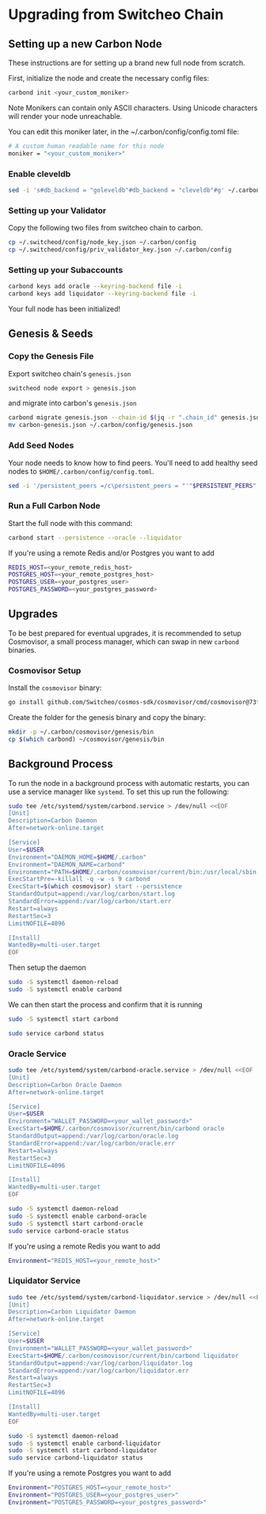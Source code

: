 # Upgrading from Switcheo Chain 

## Setting up a new Carbon Node
These instructions are for setting up a brand new full node from scratch.

First, initialize the node and create the necessary config files:
```bash
carbond init <your_custom_moniker>
```
Note Monikers can contain only ASCII characters. Using Unicode characters will render your node unreachable.

You can edit this moniker later, in the ~/.carbon/config/config.toml file:
```bash
# A custom human readable name for this node
moniker = "<your_custom_moniker>"
```

### Enable cleveldb
```bash
sed -i 's#db_backend = "goleveldb"#db_backend = "cleveldb"#g' ~/.carbon/config/config.toml
```

### Setting up your Validator
Copy the following two files from switcheo chain to carbon.
```bash
cp ~/.switcheod/config/node_key.json ~/.carbon/config
cp ~/.switcheod/config/priv_validator_key.json ~/.carbon/config
```

### Setting up your Subaccounts
```bash
carbond keys add oracle --keyring-backend file -i
carbond keys add liquidator --keyring-backend file -i
```

Your full node has been initialized!

## Genesis & Seeds

### Copy the Genesis File
Export switcheo chain's `genesis.json`
```bash
switcheod node export > genesis.json
```
and migrate into carbon's `genesis.json`
```bash
carbond migrate genesis.json --chain-id $(jq -r ".chain_id" genesis.json) > carbon-genesis.json
mv carbon-genesis.json ~/.carbon/config/genesis.json
```

### Add Seed Nodes
Your node needs to know how to find peers. You'll need to add healthy seed nodes to `$HOME/.carbon/config/config.toml`.

```bash
sed -i '/persistent_peers =/c\persistent_peers = "'"$PERSISTENT_PEERS"'"' ~/.carbon/config/config.toml
```

### Run a Full Carbon Node
Start the full node with this command:
```bash
carbond start --persistence --oracle --liquidator
```
If you're using a remote Redis and/or Postgres you want to add
```bash
REDIS_HOST=<your_remote_redis_host>
POSTGRES_HOST=<your_remote_postgres_host>
POSTGRES_USER=<your_postgres_user>
POSTGRES_PASSWORD=<your_postgres_password>
```
 
## Upgrades
To be best prepared for eventual upgrades, it is recommended to setup Cosmovisor, a small process manager, which can swap in new `carbond` binaries.

### Cosmovisor Setup
Install the `cosmovisor` binary:
```bash
go install github.com/Switcheo/cosmos-sdk/cosmovisor/cmd/cosmovisor@73f5c224725d922f1e4b9fa334be8be6db16fc12
```
Create the folder for the genesis binary and copy the binary:
```bash
mkdir -p ~/.carbon/cosmovisor/genesis/bin
cp $(which carbond) ~/cosmovisor/genesis/bin
```

## Background Process
To run the node in a background process with automatic restarts, you can use a service manager like `systemd`. To set this up run the following:
```bash
sudo tee /etc/systemd/system/carbond.service > /dev/null <<EOF  
[Unit]
Description=Carbon Daemon
After=network-online.target

[Service]
User=$USER
Environment="DAEMON_HOME=$HOME/.carbon"
Environment="DAEMON_NAME=carbond"
Environment="PATH=$HOME/.carbon/cosmovisor/current/bin:/usr/local/sbin:/usr/local/bin:/usr/sbin:/usr/bin:/sbin:/bin"
ExecStartPre=-killall -q -w -s 9 carbond
ExecStart=$(which cosmovisor) start --persistence
StandardOutput=append:/var/log/carbon/start.log
StandardError=append:/var/log/carbon/start.err
Restart=always
RestartSec=3
LimitNOFILE=4096

[Install]
WantedBy=multi-user.target
EOF
```
Then setup the daemon
```bash
sudo -S systemctl daemon-reload
sudo -S systemctl enable carbond
```
We can then start the process and confirm that it is running
```bash
sudo -S systemctl start carbond

sudo service carbond status
```

### Oracle Service
```bash
sudo tee /etc/systemd/system/carbond-oracle.service > /dev/null <<EOF  
[Unit]
Description=Carbon Oracle Daemon
After=network-online.target

[Service]
User=$USER
Environment="WALLET_PASSWORD=<your_wallet_password>"
ExecStart=$HOME/.carbon/cosmovisor/current/bin/carbond oracle
StandardOutput=append:/var/log/carbon/oracle.log
StandardError=append:/var/log/carbon/oracle.err
Restart=always
RestartSec=3
LimitNOFILE=4096

[Install]
WantedBy=multi-user.target
EOF

sudo -S systemctl daemon-reload
sudo -S systemctl enable carbond-oracle
sudo -S systemctl start carbond-oracle
sudo service carbond-oracle status
```
If you're using a remote Redis you want to add
```bash
Environment="REDIS_HOST=<your_remote_host>"
```

### Liquidator Service
```bash
sudo tee /etc/systemd/system/carbond-liquidator.service > /dev/null <<EOF  
[Unit]
Description=Carbon Liquidator Daemon
After=network-online.target

[Service]
User=$USER
Environment="WALLET_PASSWORD=<your_wallet_password>"
ExecStart=$HOME/.carbon/cosmovisor/current/bin/carbond liquidator
StandardOutput=append:/var/log/carbon/liquidator.log
StandardError=append:/var/log/carbon/liquidator.err
Restart=always
RestartSec=3
LimitNOFILE=4096

[Install]
WantedBy=multi-user.target
EOF

sudo -S systemctl daemon-reload
sudo -S systemctl enable carbond-liquidator
sudo -S systemctl start carbond-liquidator
sudo service carbond-liquidator status
```
If you're using a remote Postgres you want to add
```bash
Environment="POSTGRES_HOST=<your_remote_host>"
Environment="POSTGRES_USER=<your_postgres_user>"
Environment="POSTGRES_PASSWORD=<your_postgres_password>"
```